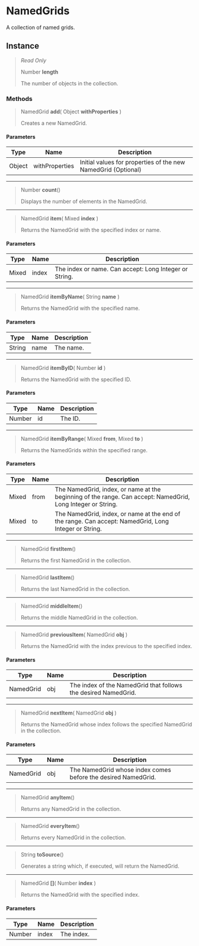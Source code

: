 # NamedGrids
A collection of named grids.

## Instance
> *Read Only* 
> 
> Number **length** 
>
> The number of objects in the collection.

### Methods
> NamedGrid **add**( Object **withProperties** )
> 
> Creates a new NamedGrid.
#### Parameters
| Type | Name | Description |
|---|---|---|
| Object | withProperties | Initial values for properties of the new NamedGrid (Optional) |

*** 
> Number **count**()
> 
> Displays the number of elements in the NamedGrid.
*** 
> NamedGrid **item**( Mixed **index** )
> 
> Returns the NamedGrid with the specified index or name.
#### Parameters
| Type | Name | Description |
|---|---|---|
| Mixed | index | The index or name. Can accept: Long Integer or String. |

*** 
> NamedGrid **itemByName**( String **name** )
> 
> Returns the NamedGrid with the specified name.
#### Parameters
| Type | Name | Description |
|---|---|---|
| String | name | The name. |

*** 
> NamedGrid **itemByID**( Number **id** )
> 
> Returns the NamedGrid with the specified ID.
#### Parameters
| Type | Name | Description |
|---|---|---|
| Number | id | The ID. |

*** 
> NamedGrid **itemByRange**( Mixed **from**, Mixed **to** )
> 
> Returns the NamedGrids within the specified range.
#### Parameters
| Type | Name | Description |
|---|---|---|
| Mixed | from | The NamedGrid, index, or name at the beginning of the range. Can accept: NamedGrid, Long Integer or String. |
| Mixed | to | The NamedGrid, index, or name at the end of the range. Can accept: NamedGrid, Long Integer or String. |

*** 
> NamedGrid **firstItem**()
> 
> Returns the first NamedGrid in the collection.
*** 
> NamedGrid **lastItem**()
> 
> Returns the last NamedGrid in the collection.
*** 
> NamedGrid **middleItem**()
> 
> Returns the middle NamedGrid in the collection.
*** 
> NamedGrid **previousItem**( NamedGrid **obj** )
> 
> Returns the NamedGrid with the index previous to the specified index.
#### Parameters
| Type | Name | Description |
|---|---|---|
| NamedGrid | obj | The index of the NamedGrid that follows the desired NamedGrid. |

*** 
> NamedGrid **nextItem**( NamedGrid **obj** )
> 
> Returns the NamedGrid whose index follows the specified NamedGrid in the collection.
#### Parameters
| Type | Name | Description |
|---|---|---|
| NamedGrid | obj | The NamedGrid whose index comes before the desired NamedGrid. |

*** 
> NamedGrid **anyItem**()
> 
> Returns any NamedGrid in the collection.
*** 
> NamedGrid **everyItem**()
> 
> Returns every NamedGrid in the collection.
*** 
> String **toSource**()
> 
> Generates a string which, if executed, will return the NamedGrid.
*** 
> NamedGrid **[]**( Number **index** )
> 
> Returns the NamedGrid with the specified index.
#### Parameters
| Type | Name | Description |
|---|---|---|
| Number | index | The index. |


